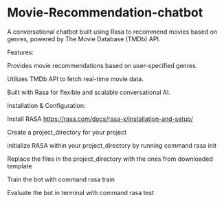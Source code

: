 # Movie-Recommendation-chatbot

A conversational chatbot built using Rasa to recommend movies based on genres, powered by The Movie Database (TMDb) API.

Features:

Provides movie recommendations based on user-specified genres.

Utilizes TMDb API to fetch real-time movie data.

Built with Rasa for flexible and scalable conversational AI.

Installation & Configuration:

Install RASA https://rasa.com/docs/rasa-x/installation-and-setup/

Create a project_directory for your project

initialize RASA within your project_directory by running command rasa init

Replace the files in the project_directory with the ones from downloaded template

Train the bot with command rasa train

Evaluate the bot in terminal with command rasa test 
